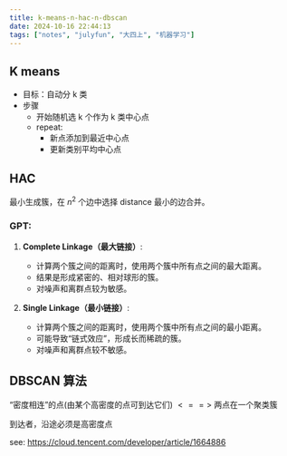 ```yaml
---
title: k-means-n-hac-n-dbscan
date: 2024-10-16 22:44:13
tags: ["notes", "julyfun", "大四上", "机器学习"]
---
```

## K means

- 目标：自动分 k 类
- 步骤
    - 开始随机选 k 个作为 k 类中心点
    - repeat:
        - 新点添加到最近中心点
        - 更新类别平均中心点

## HAC

最小生成簇，在 $n^2$ 个边中选择 distance 最小的边合并。

### GPT:

1. **Complete Linkage（最大链接）**:
    
    - 计算两个簇之间的距离时，使用两个簇中所有点之间的最大距离。
    - 结果是形成紧密的、相对球形的簇。
    - 对噪声和离群点较为敏感。
2. **Single Linkage（最小链接）**:
    
    - 计算两个簇之间的距离时，使用两个簇中所有点之间的最小距离。
    - 可能导致“链式效应”，形成长而稀疏的簇。
    - 对噪声和离群点较不敏感。

## DBSCAN 算法

“密度相连”的点(由某个高密度的点可到达它们) $<==>$ 两点在一个聚类簇

到达者，沿途必须是高密度点

see: https://cloud.tencent.com/developer/article/1664886
